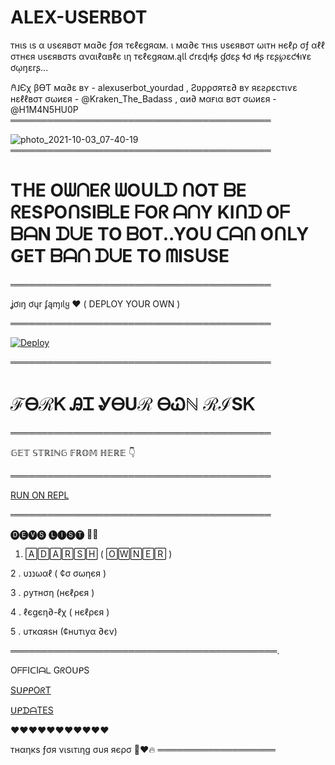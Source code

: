 
# ALEX-USERBOT
тнιѕ ιѕ α υѕєявσт мα∂є ƒσя тєℓєgяαм. ι мα∂є тнιѕ υѕєявσт ωιтн нєℓρ σƒ αℓℓ σтнєя υѕєявσтѕ αναιℓαвℓє ιη тєℓєgяαм.ąƖƖ ƈrɛɖıɬʂ ɠơɛʂ ɬơ ıɬʂ rɛʂ℘ɛƈɬı۷ɛ ơῳŋɛrʂ...

𐀁˩Єχ βѲƬ мα∂ɛ вʏ - alexuserbot_yourdad , Ƨʋρρσятɛ∂ вʏ яɛƨρɛcтιѵɛ нɛℓℓвσт σωиɛя - @Kraken_The_Badass , αи∂ мαғια вσт σωиɛя - @H1M4N5HU0P
══════════════════════════════════════════

![photo_2021-10-03_07-40-19](https://telegra.ph/file/f2c9399da07d7f05e90d3.jpg)
══════════════════════════════════════════

# TᕼE OᗯᑎEᖇ ᗯOᑌᒪᗪ ᑎOT ᗷE ᖇESᑭOᑎSIᗷᒪE ᖴOᖇ ᗩᑎY KIᑎᗪ Oᖴ ᗷᗩN ᗪᑌE TO ᗷOT..YOᑌ ᑕᗩᑎ OᑎᒪY  GET ᗷᗩᑎ ᗪᑌE TO ᗰISᑌSE

══════════════════════════════════════════


ʝơıŋ ơųr ʄąɱıƖყ ❤️ ( DEPLOY YOUR OWN )

══════════════════════════════════════════



[![Deploy](https://www.herokucdn.com/deploy/button.svg)](https://heroku.com/deploy?template=https://github.com/Adarshbotmaker/ALEX-USERBOT--)


══════════════════════════════════════════




# ℱᎾℛᏦ ᎯᏆ ᎽᎾUℛ ᎾᏇℕ ℛℐЅᏦ

══════════════════════════════════════════




𝔾𝔼𝕋 𝕊𝕋ℝ𝕀ℕ𝔾 𝔽ℝ𝕆𝕄 ℍ𝔼ℝ𝔼 👇


══════════════════════════════════════════



[RUN ON REPL](https://replit.com/@ManishRao5/ALEX-USERBOT#main.py)



══════════════════════════════════════════


🅓🅔🅥🅢 🅛🅘🅢🅣 🧑‍💻

1. 🄰🄳🄰🅁🅂🄷 ( 🄾🅆🄽🄴🅁 )

2 . υננωαℓ ( ¢σ σωηєя ) 

3 . ρутнση (нєℓρєя )

4 . ℓєgєη∂-ℓχ ( нєℓρєя )

5 . υткαяѕн (¢нυтιуα ∂єν)

═══════════════════════════════════════════.


OᖴᖴIᑕIᗩᒪ GᖇOᑌᑭS 

[SᑌᑭᑭOᖇT](https://t.me/Alex_userbot_support)


[ᑌᑭᗪᗩTES](https://t.me/alex_userbot)

❤️❤️❤️❤️❤️❤️❤️❤️❤️❤️❤️

тнαηкѕ ƒσя νιѕιтιηg συя яєρσ 🎉❤️🔥
═══════════════════
